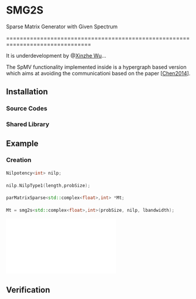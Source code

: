 # SMG2S
Sparse Matrix Generator with Given Spectrum


===============================================================================


It is underdevelopment by @[Xinzhe Wu](https://brunowu.github.io)...

The SpMV functionality implemented inside is a hypergraph based version which aims at avoiding the communicationi based on the paper [[Chen2014](https://link.springer.com/chapter/10.1007/978-3-319-17353-5_1)].

## Installation
### Source Codes
### Shared Library

## Example
### Creation

```cpp
Nilpotency<int> nilp;

nilp.NilpType1(length,probSize);

parMatrixSparse<std::complex<float>,int> *Mt;

Mt = smg2s<std::complex<float>,int>(probSize, nilp, lbandwidth);

```

![Matrix Generation Pattern](figure/matgen.pdf)

## Verification

